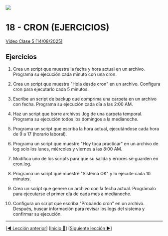 ![](../Images/header.jpg)

# 18 - CRON (EJERCICIOS)

[Vídeo Clase 5 [14/08/2025]](https://www.twitch.tv/videos/2540505212)

## Ejercicios

1. Crea un script que muestre la fecha y hora actual en un archivo. Programa su ejecución cada minuto con una cron.

1. Crea un script que muestre "Hola desde cron" en un archivo. Configura cron para ejecutarlo cada 5 minutos.

1. Escribe un script de backup que comprima una carpeta en un archivo con fecha. Programa su ejecución cada día a las 2:00 AM.

1. Haz un script que borre archivos .log de una carpeta temporal. Programa su ejecución todos los domingos a la medianoche.

1. Programa un script que escriba la hora actual, ejecutándose cada hora de 9 a 17 (horario laboral).

1. Programa un script que muestre "Hoy toca practicar" en un archivo de log solo los lunes, miércoles y viernes a las 8:00 AM.

1. Modifica uno de los scripts para que su salida y errores se guarden en cron.log.

1. Programa un script que muestre "Sistema OK" y lo ejecute cada 10 minutos.

1. Crea un script que genere un archivo con la fecha actual. Prográmalo para ejecutarse el primer día de cada mes a medianoche.

1. Configura un script que escriba "Probando cron" en un archivo. Después, buscar información para revisar los logs del sistema y confirmar su ejecución.

---

[[◀️ Lección anterior](./17_CRON.md)] [[Inicio 🔼](../README.md)] [[Siguiente lección ▶️](./19_WARP.md)]